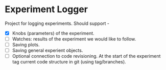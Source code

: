 # Experiment Logger

Project for logging experiments.
Should support - 
- [x] Knobs (parameters) of the experiment.
- [ ] Watches: results of the experiment we would like to follow.
- [ ] Saving plots.
- [ ] Saving general experient objects.
- [ ] Optional connection to code revisioning. At the start of the experiment tag current code structure in git (using tag/branches).
